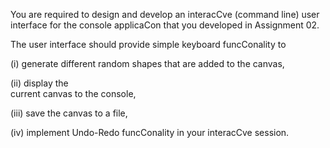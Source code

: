 You	are	required	to	design	and	develop	an	interacCve	(command	line)	user	interface	for	the	console	applicaCon	that	you	developed	in	Assignment	02.	

The	user	interface	should	provide	simple	keyboard	funcConality	 to	 

(i)	 generate	 different	 random	 shapes	 that	are	added	 to	 the	 canvas,	 

(ii)	 display	 the	
current	canvas	to	the	console,	

(iii)	save	the	canvas	to	a	file,	

(iv)	implement	Undo-Redo	funcConality	in	your	interacCve	session.		
